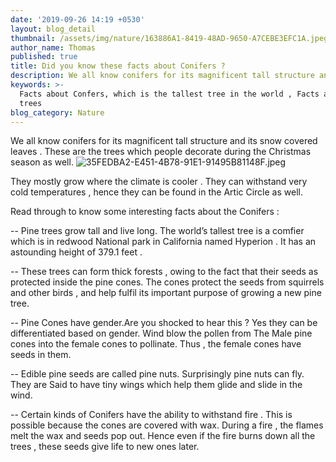 ```yaml
---
date: '2019-09-26 14:19 +0530'
layout: blog_detail
thumbnail: /assets/img/nature/163886A1-8419-48AD-9650-A7CEBE3EFC1A.jpeg
author_name: Thomas
published: true
title: Did you know these facts about Conifers ?
description: We all know conifers for its magnificent tall structure and ...
keywords: >-
  Facts about Confers, which is the tallest tree in the world , Facts about pine
  trees
blog_category: Nature
---
```


We all know conifers for its magnificent tall structure and its snow covered leaves . These are the trees which people decorate during the Christmas season as well. 
![35FEDBA2-E451-4B78-91E1-91495B81148F.jpeg]({{site.baseurl}}/assets/img/nature/35FEDBA2-E451-4B78-91E1-91495B81148F.jpeg)


They mostly grow where the climate is cooler . They can withstand very cold temperatures , hence they can be found in the Artic Circle as well.


Read through to know some interesting facts about the Conifers :

-- Pine trees grow tall and live long. The world’s tallest tree is a comfier which is in redwood National park in California named Hyperion . It has an astounding height of 379.1 feet .

-- These trees can form thick forests , owing to the fact that their seeds as protected inside the pine cones. The cones protect the seeds from squirrels and other birds , and help fulfil its important purpose of growing a new pine tree.

-- Pine Cones have gender.Are you shocked to hear this ?
Yes they can be differentiated based on gender. Wind blow the pollen from The Male pine cones into the female cones to pollinate. Thus , the female cones have seeds in them. 

-- Edible pine seeds are called pine nuts. Surprisingly pine nuts can fly. They are Said to have tiny wings which help them glide and slide in the wind.

-- Certain kinds of Conifers have the ability to withstand fire . This is possible because the cones are covered with wax. During a fire , the flames melt the wax and seeds pop out. Hence even if the fire burns down all the trees , these seeds give life to new ones later. 
